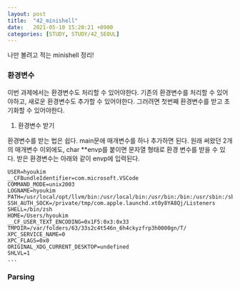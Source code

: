 ```yaml
---
layout: post
title:  "42_minishell"
date:   2021-05-10 15:20:21 +0900
categories: [STUDY, STUDY/42_SEOUL]
---
```


나만 볼려고 적는 minishell 정리!

### 환경변수 
이번 과제에서는 환경변수도 처리할 수 있어야한다. 기존의 환경변수를 처리할 수 있어야하고, 새로운 환경변수도 추가할 수 있어야한다. 그러려면 첫번째 환경변수를 받고 초기화할 수 있어야한다. 

1. 환경변수 받기 

환경변수를 받는 법은 쉽다. main문애 매개변수를 하나 추가하면 된다. 원래 써왔던 2개의 매개변수 이외에도, char **envp를 붙이면 문자열 형태로 환경 변수를 받을 수 있다. 받은 환경변수는 아래와 같이 envp에 입력된다.
```
USER=hyoukim
__CFBundleIdentifier=com.microsoft.VSCode
COMMAND_MODE=unix2003
LOGNAME=hyoukim
PATH=/usr/local/opt/llvm/bin:/usr/local/bin:/usr/bin:/bin:/usr/sbin:/sbin:/usr/local/opt/llvm/bin
SSH_AUTH_SOCK=/private/tmp/com.apple.launchd.xt0y8YA8Qj/Listeners
SHELL=/bin/zsh
HOME=/Users/hyoukim
__CF_USER_TEXT_ENCODING=0x1F5:0x3:0x33
TMPDIR=/var/folders/63/33s2c4t546n_6h4ckyzfrp3h0000gn/T/
XPC_SERVICE_NAME=0
XPC_FLAGS=0x0
ORIGINAL_XDG_CURRENT_DESKTOP=undefined
SHLVL=1
...
```

### Parsing
